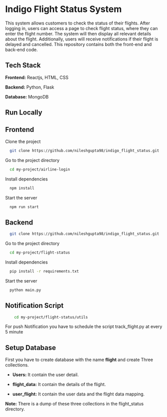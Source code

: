 
# Indigo Flight Status System

This system allows customers to check the status of their flights. After logging in, users can access a page to check flight status, where they can enter the flight number. The system will then display all relevant details about the flight. Additionally, users will receive notifications if their flight is delayed and cancelled. This repository contains both the front-end and back-end code.


## Tech Stack

**Frontend:** Reactjs, HTML, CSS

**Backend:** Python, Flask

**Database:** MongoDB


## Run Locally
## Frontend

Clone the project

```bash
  git clone https://github.com/nileshgupta98/indigo_flight_status.git
```

Go to the project directory

```bash
  cd my-project/airline-login
```

Install dependencies

```bash
  npm install
```

Start the server

```bash
  npm run start
```
## Backend

```bash
  git clone https://github.com/nileshgupta98/indigo_flight_status.git
```

Go to the project directory

```bash
  cd my-project/flight-status
```

Install dependencies

```bash
  pip install -r requirements.txt
```

Start the server

```bash
  python main.py
```

## Notification Script

```bash
    cd my-project/flight-status/utils
```
For push Notification you have to schedule the script track_flight.py at every 5 minute


## Setup Database

First you have to create database with the name **flight** and create Three collections.

* **Users:** It contain the user detail.

* **flight_data:** It contain the details of the flight.

* **user_flight:** It contain the user data and the flight data mapping.

**Note:** There is a dump of these three collections in the flight_status directory.
